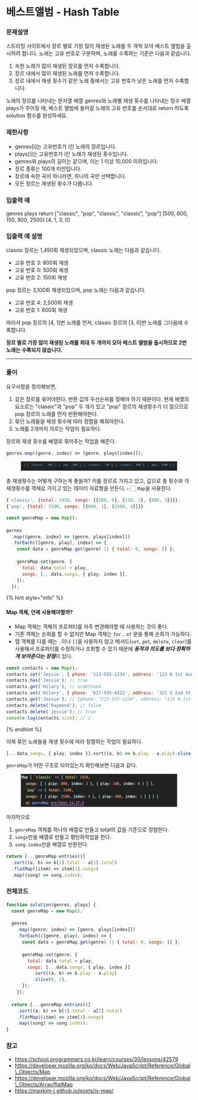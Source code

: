 # 베스트앨범 - Hash Table

### 문제설명

스트리밍 사이트에서 장르 별로 가장 많이 재생된 노래를 두 개씩 모아 베스트 앨범을 출시하려 합니다. 노래는 고유 번호로 구분하며, 노래를 수록하는 기준은 다음과 같습니다.

1. 속한 노래가 많이 재생된 장르를 먼저 수록합니다.
2. 장르 내에서 많이 재생된 노래를 먼저 수록합니다.
3. 장르 내에서 재생 횟수가 같은 노래 중에서는 고유 번호가 낮은 노래를 먼저 수록합니다.

노래의 장르를 나타내는 문자열 배열 genres와 노래별 재생 횟수를 나타내는 정수 배열 plays가 주어질 때, 베스트 앨범에 들어갈 노래의 고유 번호를 순서대로 return 하도록 solution 함수를 완성하세요.

### 제한사항

- genres\[i]는 고유번호가 i인 노래의 장르입니다.
- plays\[i]는 고유번호가 i인 노래가 재생된 횟수입니다.
- genres와 plays의 길이는 같으며, 이는 1 이상 10,000 이하입니다.
- 장르 종류는 100개 미만입니다.
- 장르에 속한 곡이 하나라면, 하나의 곡만 선택합니다.
- 모든 장르는 재생된 횟수가 다릅니다.

### 입출력 예

genres plays return \["classic", "pop", "classic", "classic", "pop"] \[500, 600, 150, 800, 2500] \[4, 1, 3, 0]

### 입출력 예 설명

classic 장르는 1,450회 재생되었으며, classic 노래는 다음과 같습니다.

- 고유 번호 3: 800회 재생
- 고유 번호 0: 500회 재생
- 고유 번호 2: 150회 재생

pop 장르는 3,100회 재생되었으며, pop 노래는 다음과 같습니다.

- 고유 번호 4: 2,500회 재생
- 고유 번호 1: 600회 재생

따라서 pop 장르의 \[4, 1]번 노래를 먼저, classic 장르의 \[3, 0]번 노래를 그다음에 수록합니다.

**장르 별로 가장 많이 재생된 노래를 최대 두 개까지 모아 베스트 앨범을 출시하므로 2번 노래는 수록되지 않습니다.**

---

### 풀이

요구사항을 정리해보면,

1. 같은 장르를 묶어야한다. 반환 값의 우선순위를 정해야 하기 때문이다. 현재 배열의 요소로는 "classic"과 "pop" 두 개가 있고 "pop" 장르의 재생횟수가 더 많으므로 pop 장르의 노래를 먼저 반환해야한다.
2. 묶인 노래들을 재생 횟수에 따라 정렬을 해줘야한다.
3. 노래를 2개까지 자르는 작업이 필요하다.

장르와 재생 횟수를 배열로 묶어주는 작업을 해준다.

```js
genres.map((genre, index) => [genre, plays[index]]);
```

<figure><img src="../../.gitbook/assets/230822-1.png" alt=""><figcaption></figcaption></figure>

총 재생횟수는 어떻게 구하는게 좋을까? 키를 장르로 가지고 있고, 값으로 총 횟수와 각 재생횟수를 객체로 가지고 있는 데이터 자료형을 만든다. 👉🏻 `Map`을 사용한다.

```js
{'classic', {total: 1450, songs: [{500, 0}, {150, 2}, {800, 3}]}},
{'pop', {total: 3100, songs: [{600, 1}, {2500, 4}]}}
```

```js
const genreMap = new Map();

gernes
  .map((genre, index) => [genre, plays[index]])
  .forEach(([genre, play], index) => {
    const data = genreMap.get(genre) || { total: 0, songs: [] };

    genreMap.set(genre, {
      total: data.total + play,
      songs: [...data.songs, { play, index }],
    });
  });
```

{% hint style="info" %}

#### Map 객체, 언제 사용해야할까?

- Map 객체는 객체의 프로퍼티를 자주 변경해야할 때 사용하는 것이 좋다.&#x20;
- 기존 객체는 순회를 할 수 없지만 Map 객체는 `for..of` 문을 통해 순회가 가능하다.
- 맵 객체를 다를 때는 `.`이나 `[]`을 사용하지 않고 메서드(`set`, `get`, `delete`, `clear`)를 사용해서 프로퍼티를 수정하거나 조회할 수 있기 때문에 ***동작과 의도를 보다 정확하게 보여준다는 장점***이 있다.

```js
const contacts = new Map();
contacts.set('Jessie', { phone: '213-555-1234', address: '123 N 1st Ave' });
contacts.has('Jessie'); // true
contacts.get('Hilary'); // undefined
contacts.set('Hilary', { phone: '617-555-4321', address: '321 S 2nd St' });
contacts.get('Jessie'); // {phone: "213-555-1234", address: "123 N 1st Ave"}
contacts.delete('Raymond'); // false
contacts.delete('Jessie'); // true
console.log(contacts.size); // 1
```

{% endhint %}

이제 묶인 노래들을 재생 횟수에 따라 정렬하는 작업이 필요하다.

```js
[...data.songs, { play, index }].sort((a, b) => b.play - a.play).slice(0, 2);
```

`genreMap`가 어떤 구조로 되어있는지 확인해보면 다음과 같다.&#x20;

<figure><img src="../../.gitbook/assets/230822-2.png" alt=""><figcaption></figcaption></figure>

마지막으로

1. `genreMap` 객체를 하나의 배열로 만들고 total의 값을 기준으로 정렬한다.
2. `songs`만을 배열로 만들고 평탄화작업을 한다.
3. `song.index`만을 배열로 반환한다.

```js
return [...genreMap.entries()]
  .sort((a, b) => b[1].total - a[1].total)
  .flatMap((item) => item[1].songs)
  .map((song) => song.index);
```

### 전체코드

```js
function solution(genres, plays) {
  const genreMap = new Map();

  genres
    .map((genre, index) => [genre, plays[index]])
    .forEach(([genre, play], index) => {
      const data = genreMap.get(genre) || { total: 0, songs: [] };

      genreMap.set(genre, {
        total: data.total + play,
        songs: [...data.songs, { play, index }]
          .sort((a, b) => b.play - a.play)
          .slice(0, 2),
      });
    });

  return [...genreMap.entries()]
    .sort((a, b) => b[1].total - a[1].total)
    .flatMap((item) => item[1].songs)
    .map((song) => song.index);
}
```

### 참고

- https://school.programmers.co.kr/learn/courses/30/lessons/42579
- https://developer.mozilla.org/ko/docs/Web/JavaScript/Reference/Global\_Objects/Map
- https://developer.mozilla.org/ko/docs/Web/JavaScript/Reference/Global\_Objects/Array/flatMap
- https://maxkim-j.github.io/posts/js-map/
